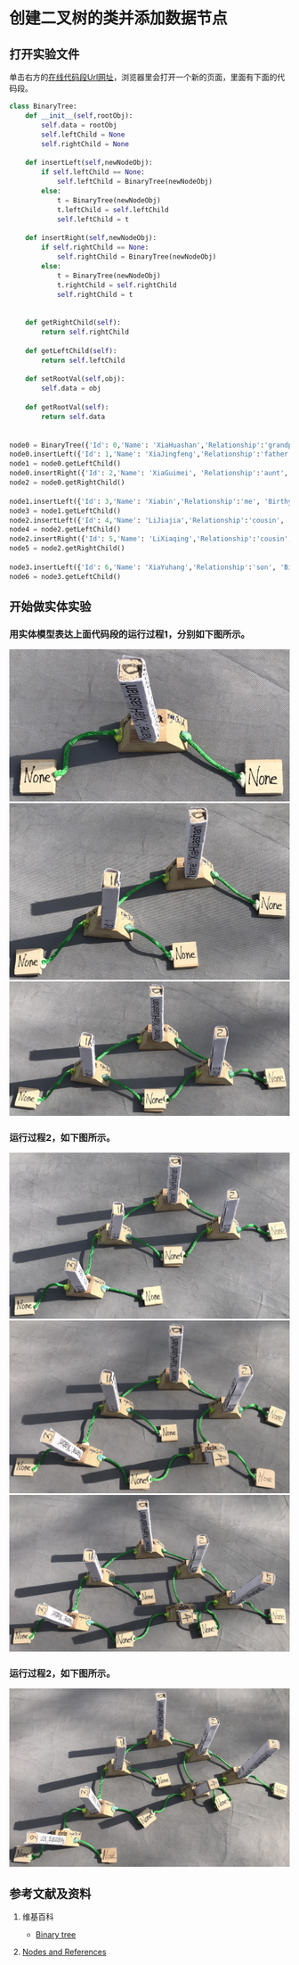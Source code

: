 # 创建二叉树的类并添加数据节点

## 打开实验文件

单击右方的[在线代码段Url网址](http://www.pythontutor.com/visualize.html#code=class%20BinaryTree%3A%0A%20%20%20%20def%20__init__%28self,rootObj%29%3A%0A%20%20%20%20%20%20%20%20self.data%20%3D%20rootObj%0A%20%20%20%20%20%20%20%20self.leftChild%20%3D%20None%0A%20%20%20%20%20%20%20%20self.rightChild%20%3D%20None%0A%0A%20%20%20%20def%20insertLeft%28self,newNodeObj%29%3A%0A%20%20%20%20%20%20%20%20if%20self.leftChild%20%3D%3D%20None%3A%0A%20%20%20%20%20%20%20%20%20%20%20%20self.leftChild%20%3D%20BinaryTree%28newNodeObj%29%0A%20%20%20%20%20%20%20%20else%3A%0A%20%20%20%20%20%20%20%20%20%20%20%20t%20%3D%20BinaryTree%28newNodeObj%29%0A%20%20%20%20%20%20%20%20%20%20%20%20t.leftChild%20%3D%20self.leftChild%0A%20%20%20%20%20%20%20%20%20%20%20%20self.leftChild%20%3D%20t%0A%0A%20%20%20%20def%20insertRight%28self,newNodeObj%29%3A%0A%20%20%20%20%20%20%20%20if%20self.rightChild%20%3D%3D%20None%3A%0A%20%20%20%20%20%20%20%20%20%20%20%20self.rightChild%20%3D%20BinaryTree%28newNodeObj%29%0A%20%20%20%20%20%20%20%20else%3A%0A%20%20%20%20%20%20%20%20%20%20%20%20t%20%3D%20BinaryTree%28newNodeObj%29%0A%20%20%20%20%20%20%20%20%20%20%20%20t.rightChild%20%3D%20self.rightChild%0A%20%20%20%20%20%20%20%20%20%20%20%20self.rightChild%20%3D%20t%0A%0A%0A%20%20%20%20def%20getRightChild%28self%29%3A%0A%20%20%20%20%20%20%20%20return%20self.rightChild%0A%0A%20%20%20%20def%20getLeftChild%28self%29%3A%0A%20%20%20%20%20%20%20%20return%20self.leftChild%0A%0A%20%20%20%20def%20setRootVal%28self,obj%29%3A%0A%20%20%20%20%20%20%20%20self.data%20%3D%20obj%0A%0A%20%20%20%20def%20getRootVal%28self%29%3A%0A%20%20%20%20%20%20%20%20return%20self.data%0A%0A%0Anode0%20%3D%20BinaryTree%28%7B'Id'%3A%200,'Name'%3A%20'XiaHuashan','Relationship'%3A'grandpa',%20'Birthyear'%3A%201922%7D%29%0Anode0.insertLeft%28%7B'Id'%3A%201,'Name'%3A%20'XiaJingfeng','Relationship'%3A'father',%20'Birthyear'%3A%201949%7D%29%0Anode1%20%3D%20node0.getLeftChild%28%29%0Anode0.insertRight%28%7B'Id'%3A%202,'Name'%3A%20'XiaGuimei',%20'Relationship'%3A'aunt',%20'Birthyear'%3A%201961%7D%29%0Anode2%20%3D%20node0.getRightChild%28%29%0A%0Anode1.insertLeft%28%7B'Id'%3A%203,'Name'%3A%20'Xiabin','Relationship'%3A'me',%20'Birthyear'%3A%201977%7D%29%0Anode3%20%3D%20node1.getLeftChild%28%29%0Anode2.insertLeft%28%7B'Id'%3A%204,'Name'%3A%20'LiJiajia','Relationship'%3A'cousin',%20'Birthyear'%3A%201984%7D%29%0Anode4%20%3D%20node2.getLeftChild%28%29%0Anode2.insertRight%28%7B'Id'%3A%205,'Name'%3A%20'LiXiaqing','Relationship'%3A'cousin',%20'Birthyear'%3A%201992%7D%29%0Anode5%20%3D%20node2.getRightChild%28%29%0A%0Anode3.insertLeft%28%7B'Id'%3A%206,'Name'%3A%20'XiaYuhang','Relationship'%3A'son',%20'Birthyear'%3A%202014%7D%29%0Anode6%20%3D%20node3.getLeftChild%28%29&cumulative=false&heapPrimitives=nevernest&mode=edit&origin=opt-frontend.js&py=py3anaconda&rawInputLstJSON=%5B%5D&textReferences=false)，浏览器里会打开一个新的页面，里面有下面的代码段。

```python
class BinaryTree:
    def __init__(self,rootObj):
        self.data = rootObj
        self.leftChild = None
        self.rightChild = None

    def insertLeft(self,newNodeObj):
        if self.leftChild == None:
            self.leftChild = BinaryTree(newNodeObj)
        else:
            t = BinaryTree(newNodeObj)
            t.leftChild = self.leftChild
            self.leftChild = t

    def insertRight(self,newNodeObj):
        if self.rightChild == None:
            self.rightChild = BinaryTree(newNodeObj)
        else:
            t = BinaryTree(newNodeObj)
            t.rightChild = self.rightChild
            self.rightChild = t


    def getRightChild(self):
        return self.rightChild

    def getLeftChild(self):
        return self.leftChild

    def setRootVal(self,obj):
        self.data = obj

    def getRootVal(self):
        return self.data


node0 = BinaryTree({'Id': 0,'Name': 'XiaHuashan','Relationship':'grandpa', 'Birthyear': 1922})
node0.insertLeft({'Id': 1,'Name': 'XiaJingfeng','Relationship':'father', 'Birthyear': 1949})
node1 = node0.getLeftChild()
node0.insertRight({'Id': 2,'Name': 'XiaGuimei', 'Relationship':'aunt', 'Birthyear': 1961})
node2 = node0.getRightChild()

node1.insertLeft({'Id': 3,'Name': 'Xiabin','Relationship':'me', 'Birthyear': 1977})
node3 = node1.getLeftChild()
node2.insertLeft({'Id': 4,'Name': 'LiJiajia','Relationship':'cousin', 'Birthyear': 1984})
node4 = node2.getLeftChild()
node2.insertRight({'Id': 5,'Name': 'LiXiaqing','Relationship':'cousin', 'Birthyear': 1992})
node5 = node2.getRightChild()

node3.insertLeft({'Id': 6,'Name': 'XiaYuhang','Relationship':'son', 'Birthyear': 2014})
node6 = node3.getLeftChild()
```

## 开始做实体实验

### 用实体模型表达上面代码段的运行过程1，分别如下图所示。

![](/images/理解基本的数据结构/创建二叉树的类并添加数据节点/1a1.jpg)
![](/images/理解基本的数据结构/创建二叉树的类并添加数据节点/1a2.jpg)
![](/images/理解基本的数据结构/创建二叉树的类并添加数据节点/1a3.jpg)

### 运行过程2，如下图所示。

![](/images/理解基本的数据结构/创建二叉树的类并添加数据节点/2a1.jpg)
![](/images/理解基本的数据结构/创建二叉树的类并添加数据节点/2a2.jpg)
![](/images/理解基本的数据结构/创建二叉树的类并添加数据节点/2a3.jpg)

### 运行过程2，如下图所示。

![](/images/理解基本的数据结构/创建二叉树的类并添加数据节点/3a1.jpg)

## 参考文献及资料

1. 维基百科
	- [Binary tree](https://en.wikipedia.org/wiki/Binary_tree) 

2. [Nodes and References](https://runestone.academy/runestone/books/published/pythonds/Trees/NodesandReferences.html) 
